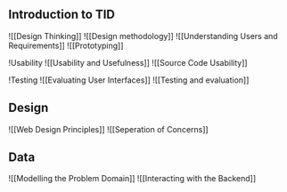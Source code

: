 ## Introduction to TID
![[Design Thinking]]
![[Design methodology]]
![[Understanding Users and Requirements]]
![[Prototyping]]

!Usability
![[Usability and Usefulness]]
![[Source Code Usability]]

!Testing
![[Evaluating User Interfaces]]
![[Testing and evaluation]]

## Design
![[Web Design Principles]]
![[Seperation of Concerns]]

## Data
![[Modelling the Problem Domain]]
![[Interacting with the Backend]]


